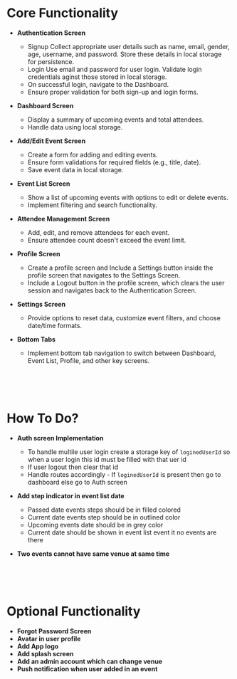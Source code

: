 # Core Functionality

-   **Authentication Screen**

    -   Signup Collect appropriate user details such as name, email, gender, age, username, and password. Store these details in local storage for persistence.
    -   Login Use email and password for user login. Validate login credentials aginst those stored in local storage.
    -   On successful login, navigate to the Dashboard.
    -   Ensure proper validation for both sign-up and login forms.

-   **Dashboard Screen**

    -   Display a summary of upcoming events and total attendees.
    -   Handle data using local storage.

-   **Add/Edit Event Screen**

    -   Create a form for adding and editing events.
    -   Ensure form validations for required fields (e.g., title, date).
    -   Save event data in local storage.

-   **Event List Screen**

    -   Show a list of upcoming events with options to edit or delete events.
    -   Implement filtering and search functionality.

-   **Attendee Management Screen**

    -   Add, edit, and remove attendees for each event.
    -   Ensure attendee count doesn't exceed the event limit.

-   **Profile Screen**

    -   Create a profile screen and Include a Settings button inside the profile screen that navigates to the Settings Screen.
    -   Include a Logout button in the profile screen, which clears the user session and navigates back to the Authentication Screen.

-   **Settings Screen**

    -   Provide options to reset data, customize event filters, and choose date/time formats.

-   **Bottom Tabs**

    -   Implement bottom tab navigation to switch between Dashboard, Event List, Profile, and other key screens.

<br/>
<br/>
<br/>

# How To Do?

-   **Auth screen Implementation**

    -   To handle multile user login create a storage key of `loginedUserId` so when a user login this id must be filled with that uer id
    -   If user logout then clear that id
    -   Handle routes accordingly - If `loginedUserId` is present then go to dashboard else go to Auth screen

-   **Add step indicator in event list date**

    -   Passed date events steps should be in filled colored
    -   Current date events step should be in outlined color
    -   Upcoming events date should be in grey color
    -   Current date should be shown in event list event it no events are there

-   **Two events cannot have same venue at same time**

<br/>
<br/>
<br/>

# Optional Functionality

-   **Forgot Password Screen**
-   **Avatar in user profile**
-   **Add App logo**
-   **Add splash screen**
-   **Add an admin account which can change venue**
-   **Push notification when user added in an event**
